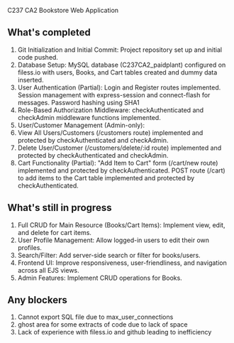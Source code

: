 C237 CA2 Bookstore Web Application

## What's completed
1. Git Initialization and Initial Commit: Project repository set up and initial code pushed.
2. Database Setup: MySQL database (C237CA2_paidplant) configured on filess.io with users, Books, and Cart tables created and dummy data inserted.
3. User Authentication (Partial):
    Login and Register routes implemented.
    Session management with express-session and connect-flash for messages.
    Password hashing using SHA1
4. Role-Based Authorization Middleware: checkAuthenticated and checkAdmin middleware functions implemented.
5. User/Customer Management (Admin-only):
6. View All Users/Customers (/customers route) implemented and protected by checkAuthenticated and checkAdmin.
7. Delete User/Customer (/customers/delete/:id route) implemented and protected by checkAuthenticated and checkAdmin.
8. Cart Functionality (Partial):
    "Add Item to Cart" form (/cart/new route) implemented and protected by checkAuthenticated.
    POST route (/cart) to add items to the Cart table implemented and protected by checkAuthenticated.

## What's still in progress
1. Full CRUD for Main Resource (Books/Cart Items): Implement view, edit, and delete for cart items.
2. User Profile Management: Allow logged-in users to edit their own profiles.
3. Search/Filter: Add server-side search or filter for books/users.
4. Frontend UI: Improve responsiveness, user-friendliness, and navigation across all EJS views.
5. Admin Features: Implement CRUD operations for Books.

## Any blockers
1. Cannot export SQL file due to max_user_connections
2. ghost area for some extracts of code due to lack of space 
3. Lack of experience with filess.io and github leading to inefficiency